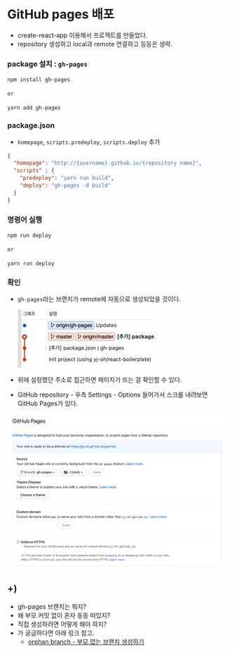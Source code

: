 # GitHub pages 배포
- create-react-app 이용해서 프로젝트를 만들었다.
- repository 생성하고 local과 remote 연결하고 등등은 생략.

### package 설치 : `gh-pages`
```
npm install gh-pages

or

yarn add gh-pages
```

### package.json
- `homepage`, `scripts.predeploy`, `scripts.deploy` 추가
```json
{
  "homepage": "http://{username}.github.io/{repository name}",
  "scripts" : {
    "predeploy": "yarn run build",
    "deploy": "gh-pages -d build"
  }
}
```

### 명령어 실행
```
npm run deploy

or

yarn run deploy
```

### 확인
- `gh-pages`라는 브랜치가 remote에 자동으로 생성되었을 것이다.
  
  ![](../git/.%5B20210317%5D_orphan_branch_images/44181724.png)
  
- 위에 설정했던 주소로 접근하면 페이지가 뜨는 걸 확인할 수 있다.
- GitHub repository - 우측 Settings - Options 들어가서 스크롤 내려보면
  GitHub Pages가 있다.
  
![](.%5B20210307%5D_deploy_to_github_pages_images/19742c3a.png)

## +)
- gh-pages 브랜치는 뭐지?
- 왜 부모 커밋 없이 혼자 동동 떠있지?
- 직접 생성하려면 어떻게 해야 하지?
- 가 궁금하다면 아래 링크 참고.
  - [orphan branch - 부모 없는 브랜치 생성하기](../git/[20210317]_orphan_branch.md)
